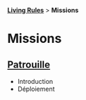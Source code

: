 **[Living Rules](../contents.md)** > **Missions**

# Missions

## [Patrouille](patrol/contents.md)
+ Introduction
+ Déploiement

